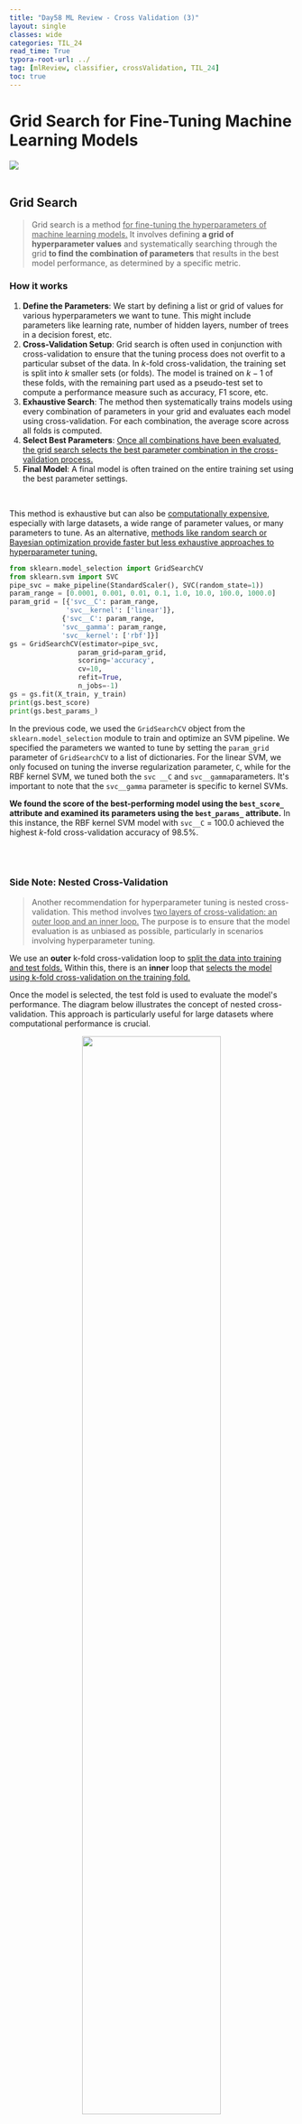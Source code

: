 ```yaml
---
title: "Day58 ML Review - Cross Validation (3)"
layout: single
classes: wide
categories: TIL_24
read_time: True
typora-root-url: ../
tag: [mlReview, classifier, crossValidation, TIL_24]
toc: true 
---
```


# Grid Search for Fine-Tuning Machine Learning Models

<img src="/blog/images/2024-08-21-TIL24_Day58/ADAAFFD8-C6A4-45F8-9DAF-B6CA0DB02644.jpeg"><br><Br>

## Grid Search

> Grid search is a method <u>for fine-tuning the hyperparameters of machine learning models.</u> It involves defining **a grid of hyperparameter values** and systematically searching through the grid **to find the combination of parameters** that results in the best model performance, as determined by a specific metric. <br>



### How it works

1. **Define the Parameters**: We start by defining a list or grid of values for various hyperparameters we want to tune. This might include parameters like learning rate, number of hidden layers, number of trees in a decision forest, etc.
2. **Cross-Validation Setup**: Grid search is often used in conjunction with cross-validation to ensure that the tuning process does not overfit to a particular subset of the data. In $k$-fold cross-validation, the training set is split into $k$ smaller sets (or folds). The model is trained on $k-1$ of these folds, with the remaining part used as a pseudo-test set to compute a performance measure such as accuracy, F1 score, etc.
3. **Exhaustive Search**: The method then systematically trains models using every combination of parameters in your grid and evaluates each model using cross-validation. For each combination, the average score across all folds is computed.
4. **Select Best Parameters**: <u>Once all combinations have been evaluated, the grid search selects the best parameter combination in the cross-validation process.</u>
5. **Final Model**: A final model is often trained on the entire training set using the best parameter settings.

<Br>

This method is exhaustive but can also be <u>computationally expensive</u>, especially with large datasets, a wide range of parameter values, or many parameters to tune. As an alternative, <u>methods like random search or Bayesian optimization provide faster but less exhaustive approaches to hyperparameter tuning.</u><br>



```python
from sklearn.model_selection import GridSearchCV
from sklearn.svm import SVC
pipe_svc = make_pipeline(StandardScaler(), SVC(random_state=1))
param_range = [0.0001, 0.001, 0.01, 0.1, 1.0, 10.0, 100.0, 1000.0]
param_grid = [{'svc__C': param_range,
              'svc__kernel': ['linear']},
             {'svc__C': param_range,
             'svc__gamma': param_range,
             'svc__kernel': ['rbf']}]
gs = GridSearchCV(estimator=pipe_svc,
                 param_grid=param_grid,
                 scoring='accuracy',
                 cv=10,
                 refit=True,
                 n_jobs=-1)
gs = gs.fit(X_train, y_train)
print(gs.best_score)
print(gs.best_params_)
```

In the previous code, we used the `GridSearchCV` object from the `sklearn.model_selection` module to train and optimize an SVM pipeline. We specified the parameters we wanted to tune by setting the `param_grid` parameter of `GridSearchCV` to a list of dictionaries. For the linear SVM, we only focused on tuning the inverse regularization parameter, `C`, while for the RBF kernel SVM, we tuned both the `svc __C` and `svc__gamma`parameters. It's important to note that the `svc__gamma` parameter is specific to kernel SVMs.

**We found the score of the best-performing model using the `best_score_` attribute and examined its parameters using the `best_params_` attribute.** In this instance, the RBF kernel SVM model with `svc__C` = 100.0 achieved the highest $k$-fold cross-validation accuracy of 98.5%. 

<br><br>

### Side Note: Nested Cross-Validation

> Another recommendation for hyperparameter tuning is nested cross-validation. This method involves <u>two layers of cross-validation: an outer loop and an inner loop.</u> The purpose is to ensure that the model evaluation is as unbiased as possible, particularly in scenarios involving hyperparameter tuning.<Br>

We use an **outer** k-fold cross-validation loop to <u>split the data into training and test folds.</u> Within this, there is an **inner** loop that <u>selects the model using k-fold cross-validation on the training fold.</u> 

Once the model is selected, the test fold is used to evaluate the model's performance. The diagram below illustrates the concept of nested cross-validation. This approach is particularly useful for large datasets where computational performance is crucial.

<center>
  <img src="/blog/images/2024-08-21-TIL24_Day58/image-20240827203529283.png" width="70%"><br><br>
<I>(Image from: https://ploomber.io/blog/nested-cv/)</I>  <br><br>
</center>



In Scikit-learn, we can employ the code as follows.

```python
gs = GridSearchCV(estimator=pipe_svc,
                  param_grid=param_grid,
                  scoring='accuracy',
                  cv=2)
scores = cross_val_score(gs, X_train, y_train, scoring='accuracy', cv=5)
print('CV accuracy: %.3f +/- %.3f' % (np.mean(scores), np.std(scores)))
```

From the code above, we can see that CV accuracy is 0.974. 

The average cross-validation accuracy that we obtain provides a reliable estimate of the model's performance when its hyperparameters are fine-tuned and used on new data.

**For instance, we can employ a nested cross-validation technique to compare an SVM model with an essential decision tree classifier. We will focus solely on adjusting the decision tree's depth parameter to simplify the comparison.**

```python
from sklearn.tree import DecisionTreeClassifier
gs = GridSearchCV(estimator=DecisionTreeclassifier(random_state=0),
                  param_grid=[{'max_depth': [1,2,3,4,5,6,7,None]}],
                  scoring='accuracy'
                  cv=2)
scores = cross_val_scores(gs, X_train, y_train,scoring='accuracy', cv=5)
print('CV accuracy: %.3f +/- %.3f' % (np.mean(scores), np.std(scores)))
```

We could get the result of CV accuracy of 0.934. 

Based on the provided codes, <u>the SVM model achieved a nested cross-validation performance of 97.4%</u>, which is significantly higher than the decision tree's performance of 93.4%. <u>Therefore, it is expected that the SVM model would be the better choice for classifying new data from the same population as this dataset.</u>





<br><br>

